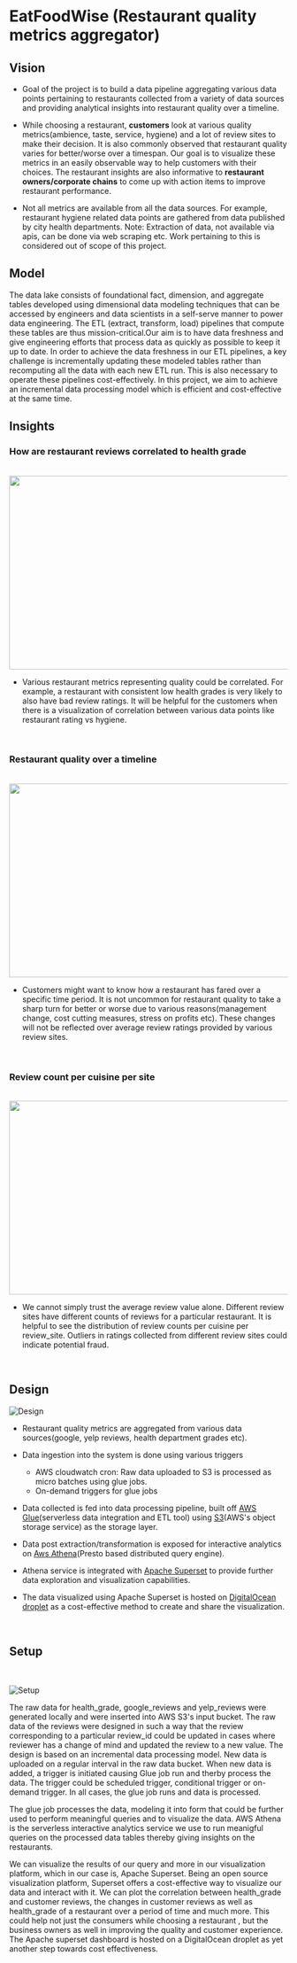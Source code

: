 # EatFoodWise (Restaurant quality metrics aggregator)

## Vision

- Goal of the project is to build a data pipeline aggregating various data points pertaining to restaurants collected from a variety of data sources and providing analytical insights into restaurant quality over a timeline.

- While choosing a restaurant, **customers** look at various quality metrics(ambience, taste, service, hygiene) and a lot of review sites to make their decision. It is also commonly observed that restaurant quality varies for better/worse over a timespan. Our goal is to visualize these metrics in an easily observable way to help customers with their choices. The restaurant insights  are also informative to **restaurant owners/corporate chains** to come up with action items to improve restaurant performance.
- Not all metrics are available from all the data sources. For example, restaurant hygiene related data points are gathered from data published by city health departments. Note: Extraction of data, not available via apis, can be done via web scraping etc. Work pertaining to this is considered out of scope of this project.


## Model

The data lake consists of foundational fact, dimension, and aggregate tables developed using dimensional data modeling techniques that can be accessed by engineers and data scientists in a self-serve manner to power data engineering. The ETL (extract, transform, load) pipelines that compute these tables are thus mission-critical.Our aim is to have data freshness and give engineering efforts that process data as quickly as possible to keep it up to date.
In order to achieve the data freshness in our ETL pipelines, a key challenge is incrementally updating these modeled tables rather than recomputing all the data with each new ETL run. This is also necessary to operate these pipelines cost-effectively.   In this project, we aim to achieve an incremental data processing model which is efficient and cost-effective at the same time.

## Insights 

### How are restaurant reviews correlated to health grade
<br>
<img src="images/reviews_vs_hygiene.gif" width="800" height="350" />

- Various restaurant metrics representing quality could be correlated. For example, a restaurant with consistent low health grades is very likely to also have bad review ratings. It will be helpful for the customers when there is a visualization of correlation between various data points like restaurant rating vs hygiene.
 <br>

### Restaurant quality over a timeline
  <br>
  <img src="images/restaurant_quality-timline.gif" width="800" height="350" />

  - Customers might want to know how a restaurant has fared over a specific time period. It is not uncommon for restaurant quality to take a sharp turn for better or worse due to various reasons(management change, cost cutting measures, stress on profits etc). These changes will not be reflected over average review ratings provided by various review sites.
  <br>

### Review count per cuisine per site
  <br>

<img src="images/review_counts_per_site.gif" width="800" height="350" />

  - We cannot simply trust the average review value alone. Different review sites have different counts of reviews for a particular restaurant. It is helpful to see the distribution of review counts per cuisine per review_site. Outliers in ratings collected from different review sites could indicate potential fraud.
 <br>

## Design

![Design](./images/foodieViews.svg)

- Restaurant quality metrics are aggregated from various data sources(google, yelp reviews, health department grades etc).
- Data ingestion into the system is  done using various triggers
  - AWS cloudwatch cron: Raw data uploaded to S3 is processed as micro batches using glue jobs.
  - On-demand triggers for glue jobs
- Data collected is fed into data processing pipeline, built off [AWS Glue](https://docs.aws.amazon.com/glue/latest/dg/what-is-glue.html)(serverless data integration and ETL tool) using [S3](https://docs.aws.amazon.com/AmazonS3/latest/userguide/Welcome.html)(AWS's object storage service) as the storage layer.
- Data post extraction/transformation is exposed for interactive analytics on [Aws Athena](https://docs.aws.amazon.com/athena/latest/ug/what-is.html)(Presto based distributed query engine). 
- Athena service is integrated with [Apache Superset](https://superset.apache.org/docs/intro/) to provide further data exploration and visualization capabilities.

- The data visualized using Apache Superset  is hosted on [DigitalOcean droplet](https://docs.digitalocean.com/products/droplets/) as a cost-effective method to create and share the visualization.



<!-- ## [Dashboard](TBD)
<img src="images/dashboard.gif" width="900" height="450" /> -->

<br>

## Setup
<br>

![Setup](./images/Setup.svg)

The raw data for health_grade, google_reviews and yelp_reviews were generated locally and were inserted into AWS S3's input bucket. The raw data of the reviews were designed in such a way that the review corresponding to a particular review_id could be updated in cases where reviewer has a change of mind and updated the review to a new value. The design is based on an incremental data processing model. New data is uploaded on a regular interval in the raw data bucket. When new data is added, a trigger is initiated causing Glue job run and therby process the data. The trigger could be scheduled trigger, conditional trigger or on-demand trigger. In all cases, the glue job runs and data is processed.

The glue job processes the data, modeling it into form that could be further used to perform meaningful queries and to visualize the data. AWS Athena is the serverless interactive analytics service we use to run meanigful queries on the processed data tables thereby giving insights on the restaurants.

We can visualize the results of our query and more in our visualization platform, which in our case is, Apache Superset. Being an open source visualization platform, Superset offers a cost-effective way to visualize our data and interact with it. We can plot the correlation between health_grade and customer reviews, the changes in customer reviews as well as health_grade  of a restaurant over a period of time and much more. This could help not just the consumers while choosing a restaurant , but the business owners as well in improving the quality and customer experience.
The Apache superset dashboard is hosted on a DigitalOcean droplet as yet another step towards cost effectiveness.
